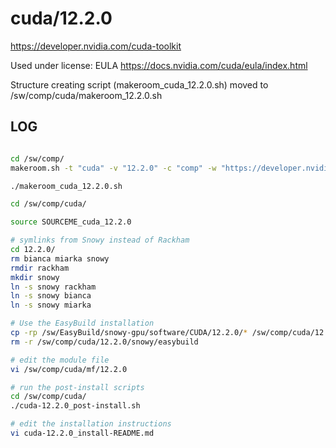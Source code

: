 cuda/12.2.0
========================

<https://developer.nvidia.com/cuda-toolkit>

Used under license:
EULA
<https://docs.nvidia.com/cuda/eula/index.html>

Structure creating script (makeroom_cuda_12.2.0.sh) moved to /sw/comp/cuda/makeroom_12.2.0.sh

LOG
---

```bash

cd /sw/comp/
makeroom.sh -t "cuda" -v "12.2.0" -c "comp" -w "https://developer.nvidia.com/cuda-toolkit" -l "EULA" -L "https://docs.nvidia.com/cuda/eula/index.html" -d "CUDA (formerly Compute Unified Device Architecture) is a parallel computing platform and programming model created by NVIDIA and implemented by the graphics processing units (GPUs) that they produce. CUDA gives developers access to the virtual instruction set and memory of the parallel computational elements in CUDA GPUs."

./makeroom_cuda_12.2.0.sh

cd /sw/comp/cuda/

source SOURCEME_cuda_12.2.0

# symlinks from Snowy instead of Rackham
cd 12.2.0/
rm bianca miarka snowy
rmdir rackham
mkdir snowy
ln -s snowy rackham
ln -s snowy bianca
ln -s snowy miarka

# Use the EasyBuild installation
cp -rp /sw/EasyBuild/snowy-gpu/software/CUDA/12.2.0/* /sw/comp/cuda/12.2.0/snowy/.
rm -r /sw/comp/cuda/12.2.0/snowy/easybuild

# edit the module file
vi /sw/comp/cuda/mf/12.2.0

# run the post-install scripts
cd /sw/comp/cuda/
./cuda-12.2.0_post-install.sh

# edit the installation instructions
vi cuda-12.2.0_install-README.md

```

